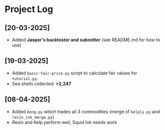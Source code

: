 # Project Log

## [20-03-2025]

- Added **Jasper's backtester and submitter** (see README.md for how to use)


## [19-03-2025]

- Added `basic-fair-price.py` script to calculate fair values for `tutorial.py`.
- Sea shells collected: **+2,247**

## [08-04-2025]

- Added `bong.py` which trades all 3 commodities (merge of `kelply.py` and `resin_ink_merge.py`)
- Resin and Kelp perform well, Squid Ink needs work